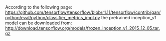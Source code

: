 According to the following page:
https://github.com/tensorflow/tensorflow/blob/r1.11/tensorflow/contrib/gan/python/eval/python/classifier_metrics_impl.py
the pretrained inception_v1 model can be downloaded from:
http://download.tensorflow.org/models/frozen_inception_v1_2015_12_05.tar.gz
